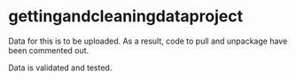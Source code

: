 gettingandcleaningdataproject
=============================

Data for this is to be uploaded.  As a result, code to pull and unpackage have been commented out.

Data is validated and tested.
